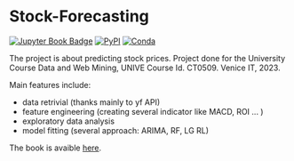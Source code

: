 # Stock-Forecasting
[![Jupyter Book Badge](https://github.com/andreramolivaz/MLQuickStudySheets/assets/92636448/fbb9b74d-7619-44f8-9988-f908ce06e207)](https://jupyterbook.org)
[![PyPI][pypi-badge]][pypi-link]
[![Conda][conda-badge]][conda-link]

The project is about predicting stock prices. Project done for the University Course Data and Web Mining, UNIVE Course Id. CT0509. Venice IT, 2023.


Main features include: 
- data retrivial (thanks mainly to yf API)
- feature engineering (creating several indicator like MACD, ROI ... )
- exploratory data analysis
- model fitting (several approach: ARIMA, RF, LG RL)

The book is avaible [here](https://andreramolivaz.github.io/Stock-Forecasting/index.html).


[pypi-badge]: https://img.shields.io/pypi/v/jupyter-book.svg
[pypi-link]: https://pypi.org/project/jupyter-book
[conda-badge]: https://anaconda.org/conda-forge/jupyter-book/badges/version.svg
[conda-link]: https://anaconda.org/conda-forge/jupyter-book
